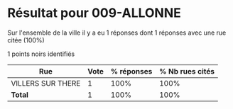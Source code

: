 # Résultat pour 009-ALLONNE

Sur l'ensemble de la ville il y a eu 1 réponses dont 1 réponses avec une rue citée (100%)

1 points noirs identifiés

| Rue | Vote | % réponses | % Nb rues cités|
|-----|------|------------|----------------|
| VILLERS SUR THERE | 1 | 100% | 100%|
| **Total** | 1 | 100% | 100%|
